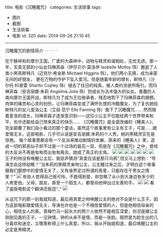 title: 电影《沉睡魔咒》
categories: 生活琐事
tags:
  - 图片
  - 截图
  - 生活琐事
  - 电影
id: 320
date: 2014-09-26 21:10:45
---

沉睡魔咒的剧情简介 · · · · · ·

在宁静祥和的摩尔王国，广袤的大森林中，动物与精灵和谐相处，无忧无虑。那一年，天真无邪的小仙女玛琳菲森（伊莎贝尔·莫洛伊 Isobelle Molloy 饰）邂逅了人类小男孩斯特凡（迈克尔·希金斯 Michael Higgins 饰）。他们两小无猜，成为亲密无间的好朋友， 更在万物的守护下坠入爱河。但是随着年龄的增长，斯特凡（沙尔托·科普雷 Sharlto Copley 饰）褪去了往日的纯真，被人类的贪欲所吸引。而玛琳菲森（安吉丽娜·朱莉 Angelina Jolie 饰）则成长为法术强大的仙女。愚蠢的人类向摩尔王国开战，斯特凡为了成为王位继承者，残忍地割下了玛琳菲森的翅膀。
肉体的痛苦和心灵的创伤，让玛琳菲森变成了满怀仇恨的冷酷魔女，为了复仇她给斯特凡的女儿爱洛公主（艾丽·范宁 Elle Fanning 饰）施下了沉睡魔咒……
然而随着爱洛的成长，玛琳菲森才逐渐意识到——这位小公主不仅能给两个世界带来和平，也许还能给自己带来真正的快乐……
《沉睡魔咒》是全盘改编的《睡美人》，完全颠覆了我们自小看过的那个童话，虽然这个故事里有公主有王子，可是……跟爱情无关。这部电影，几乎可以说是安吉丽娜.朱莉的个人秀，她的黑精灵实在是惊艳。
每个故事里都会有一个反派来推动剧情的发展，原来的《睡美人》里，造成一切的邪恶仙子却不过是一个过场的昙花一现，但是在《沉睡魔咒》之中，曾经的大反派不再是匆匆而出匆匆离去，她成了真正的主角。
![](http://szcxgg.qiniudn.com/2014-09-26_193959.jpg)
![](http://szcxgg.qiniudn.com/2014-09-26_194050.jpg)
![](http://szcxgg.qiniudn.com/2014-09-26_194210.jpg)
![](http://szcxgg.qiniudn.com/2014-09-26_194242.jpg)
![](http://szcxgg.qiniudn.com/2014-09-26_194337.jpg)
![](http://szcxgg.qiniudn.com/2014-09-26_195027.jpg)
![](http://szcxgg.qiniudn.com/2014-09-26_195047.jpg)
王子的吻没有唤醒公主后，我低声猜测“真爱应该是那只乌鸦”,但又马上想到：“导演怎会这样幼稚？”当朱莉的黑精灵亲吻公主，公主醒过来之后，才明白这个故事跟我们臆想中的爱情无关了，又有谁界定过所谓的真爱，只能存在于男女之情里？”
![](http://szcxgg.qiniudn.com/2014-09-26_195403.jpg)
有些人觉得自己很可怜，不能得到爱，却忽略了从小到大身边有多少的人疼爱他。父母，朋友，甚至一个陌生人，都曾向他伸出过友善的手。
![](http://szcxgg.qiniudn.com/2014-09-26_202914.jpg)
![](http://szcxgg.qiniudn.com/2014-09-26_203936.jpg)
看了盗版电影这个翻译还挺逗^_^
![](http://szcxgg.qiniudn.com/2014-09-26_193856.jpg)

从诅咒下的那一刻我就知道，最后用真爱之吻唤醒公主的绝对不会是什么王子。因为这部电影跟爱情无关，导演也许也是一个不相信爱情的人，但是他相信母亲的心，相信女人的善。青梅竹马一起长大的两个人依然不能相互深爱，何况是跟公主刚刚见面的王子。一见钟情，钟的从来不是情，而是一张脸。既然是为脸生出的几分喜欢和迷恋，又哪里称得上什么真爱。所以，我从开始就知道，最后唤醒公主的必定是黑精灵。